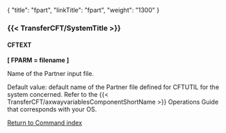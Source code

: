 {
    "title": "fpart",
    "linkTitle": "fpart",
    "weight": "1300"
}<span id="fpart"></span>

### {{< TransferCFT/SystemTitle  >}}

#### CFTEXT

****[ FPARM = filename ]****

Name of the Partner input file.

Default value: default
name of the Partner file defined for CFTUTIL for the system concerned.
Refer to the {{< TransferCFT/axwayvariablesComponentShortName  >}} Operations Guide that corresponds with
your OS.

[Return to Command index](../../)

